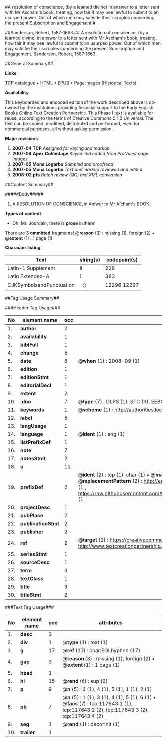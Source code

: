 #A resolution of conscience, (by a learned divine) in answer to a letter sent with Mr Ascham's book, treating, how fair it may bee lawful to submit to an usurped power. Out of which men may satisfie their scruples concerning the present Subscription and Engagement.#

##Sanderson, Robert, 1587-1663.##
A resolution of conscience, (by a learned divine) in answer to a letter sent with Mr Ascham's book, treating, how fair it may bee lawful to submit to an usurped power. Out of which men may satisfie their scruples concerning the present Subscription and Engagement.
Sanderson, Robert, 1587-1663.

##General Summary##

**Links**

[TCP catalogue](http://www.ota.ox.ac.uk/tcp/)  • 
[HTML](http://tei.it.ox.ac.uk/tcp/Texts-HTML/free/A94/A94159.html)  • 
[EPUB](http://tei.it.ox.ac.uk/tcp/Texts-EPUB/free/A94/A94159.epub) • 
[Page images (Historical Texts)](https://data.historicaltexts.jisc.ac.uk/view?pubId=eebo-99865403e&pageId=eebo-99865403e-117643-1)

**Availability**

This keyboarded and encoded edition of the
	       work described above is co-owned by the institutions
	       providing financial support to the Early English Books
	       Online Text Creation Partnership. This Phase I text is
	       available for reuse, according to the terms of Creative
	       Commons 0 1.0 Universal. The text can be copied,
	       modified, distributed and performed, even for
	       commercial purposes, all without asking permission.

**Major revisions**

1. __2007-04__ __TCP__ *Assigned for keying and markup*
1. __2007-04__ __Apex CoVantage__ *Keyed and coded from ProQuest page images*
1. __2007-05__ __Mona Logarbo__ *Sampled and proofread*
1. __2007-05__ __Mona Logarbo__ *Text and markup reviewed and edited*
1. __2008-02__ __pfs__ *Batch review (QC) and XML conversion*

##Content Summary##

#####Body#####

1. A RESOLUTION OF CONSCIENCE, in Anſwer to Mr Aſcham's BOOK.

**Types of content**

  * Oh, Mr. Jourdain, there is **prose** in there!

There are 3 **ommitted** fragments! 
 @__reason__ (3) : missing (1), foreign (2)  •  @__extent__ (1) : 1 page (1)

**Character listing**


|Text|string(s)|codepoint(s)|
|---|---|---|
|Latin-1 Supplement|â|226|
|Latin Extended-A|ſ|383|
|CJKSymbolsandPunctuation|〈〉|12296 12297|

##Tag Usage Summary##

###Header Tag Usage###

|No|element name|occ|attributes|
|---|---|---|---|
|1.|__author__|2||
|2.|__availability__|1||
|3.|__biblFull__|1||
|4.|__change__|5||
|5.|__date__|8| @__when__ (1) : 2008-09 (1)|
|6.|__edition__|1||
|7.|__editionStmt__|1||
|8.|__editorialDecl__|1||
|9.|__extent__|2||
|10.|__idno__|7| @__type__ (7) : DLPS (1), STC (3), EEBO-CITATION (1), PROQUEST (1), VID (1)|
|11.|__keywords__|1| @__scheme__ (1) : http://authorities.loc.gov/ (1)|
|12.|__label__|5||
|13.|__langUsage__|1||
|14.|__language__|1| @__ident__ (1) : eng (1)|
|15.|__listPrefixDef__|1||
|16.|__note__|7||
|17.|__notesStmt__|2||
|18.|__p__|11||
|19.|__prefixDef__|2| @__ident__ (2) : tcp (1), char (1)  •  @__matchPattern__ (2) : ([0-9\-]+):([0-9IVX]+) (1), (.+) (1)  •  @__replacementPattern__ (2) : http://eebo.chadwyck.com/downloadtiff?vid=$1&page=$2 (1), https://raw.githubusercontent.com/textcreationpartnership/Texts/master/tcpchars.xml#$1 (1)|
|20.|__projectDesc__|1||
|21.|__pubPlace__|2||
|22.|__publicationStmt__|2||
|23.|__publisher__|2||
|24.|__ref__|2| @__target__ (2) : https://creativecommons.org/publicdomain/zero/1.0/ (1), http://www.textcreationpartnership.org/docs/. (1)|
|25.|__seriesStmt__|1||
|26.|__sourceDesc__|1||
|27.|__term__|3||
|28.|__textClass__|1||
|29.|__title__|3||
|30.|__titleStmt__|2||


###Text Tag Usage###

|No|element name|occ|attributes|
|---|---|---|---|
|1.|__desc__|3||
|2.|__div__|1| @__type__ (1) : text (1)|
|3.|__g__|17| @__ref__ (17) : char:EOLhyphen (17)|
|4.|__gap__|3| @__reason__ (3) : missing (1), foreign (2)  •  @__extent__ (1) : 1 page (1)|
|5.|__head__|1||
|6.|__hi__|15| @__rend__ (6) : sup (6)|
|7.|__p__|9| @__n__ (5) : 3 (1), 4 (1), 5 (1), 1 (1), 2 (1)|
|8.|__pb__|7| @__n__ (5) : 1 (1), 3 (1), 4 (1), 5 (1), 6 (1)  •  @__facs__ (7) : tcp:117643:1 (1), tcp:117643:2 (2), tcp:117643:3 (2), tcp:117643:4 (2)|
|9.|__seg__|1| @__rend__ (1) : decorInit (1)|
|10.|__trailer__|1||
